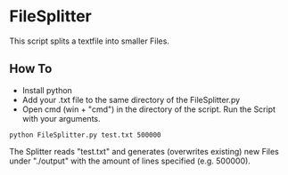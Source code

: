 # FileSplitter

This script splits a textfile into smaller Files.

## How To

- Install python
- Add your .txt file to the same directory of the FileSplitter.py
- Open cmd (win + "cmd") in the directory of the script. Run the Script with your arguments.

```
python FileSplitter.py test.txt 500000
```

The Splitter reads "test.txt" and generates (overwrites existing) new Files under "./output" with the amount of lines specified (e.g. 500000).
